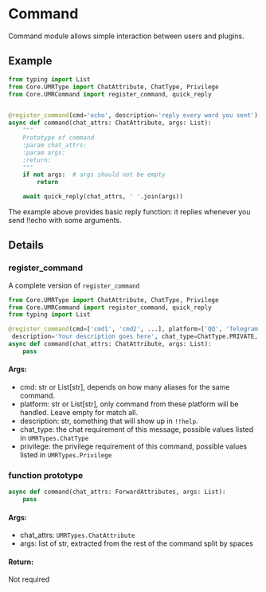 # Command

Command module allows simple interaction between users and plugins.

## Example

```python
from typing import List
from Core.UMRType import ChatAttribute, ChatType, Privilege
from Core.UMRCommand import register_command, quick_reply


@register_command(cmd='echo', description='reply every word you sent')
async def command(chat_attrs: ChatAttribute, args: List):
    """
    Prototype of command
    :param chat_attrs:
    :param args:
    :return:
    """
    if not args:  # args should not be empty
        return

    await quick_reply(chat_attrs, ' '.join(args))

```

The example above provides basic reply function: it replies whenever you send !!echo with some arguments.

## Details

### register_command
A complete version of `register_command`
```python
from Core.UMRType import ChatAttribute, ChatType, Privilege
from Core.UMRCommand import register_command, quick_reply
from typing import List

@register_command(cmd=['cmd1', 'cmd2', ...], platform=['QQ', 'Telegram', ...],
 description='Your description goes here', chat_type=ChatType.PRIVATE, privilege=Privilege.BOT_ADMIN)
async def command(chat_attrs: ChatAttribute, args: List):
    pass
```

#### Args:
- cmd: str or List\[str\], depends on how many aliases for the same command.
- platform: str or List\[str\], only command from these platform will be handled. Leave empty for match all.
- description: str, something that will show up in `!!help`.
- chat_type: the chat requirement of this message, possible values listed in `UMRTypes.ChatType`
- privilege: the privilege requirement of this command, possible values listed in `UMRTypes.Privilege`

### function prototype
```python
async def command(chat_attrs: ForwardAttributes, args: List):
    pass
```

#### Args:
- chat_attrs: `UMRTypes.ChatAttribute`
- args: list of str, extracted from the rest of the command split by spaces 

#### Return:

Not required
